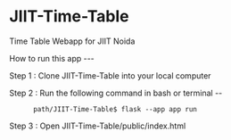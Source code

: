 # JIIT-Time-Table
Time Table Webapp for JIIT Noida



How to run this app ---

Step 1 : Clone JIIT-Time-Table into your local computer

Step 2 : Run the following command in bash or terminal --

          path/JIIT-Time-Table$ flask --app app run
          
Step 3 : Open JIIT-Time-Table/public/index.html
